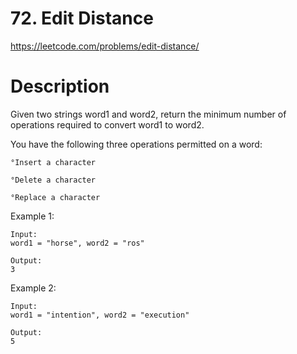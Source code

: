# 72. Edit Distance

https://leetcode.com/problems/edit-distance/

# Description

Given two strings word1 and word2, return the minimum number of operations required to convert word1 to word2.

You have the following three operations permitted on a word:

    °Insert a character

    °Delete a character

    °Replace a character

Example 1:

```
Input:
word1 = "horse", word2 = "ros"

Output:
3

```

Example 2:

```
Input:
word1 = "intention", word2 = "execution"

Output:
5

```
